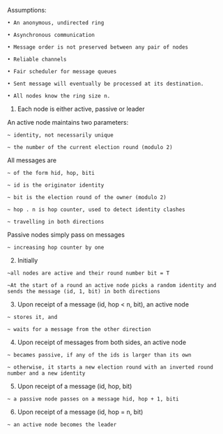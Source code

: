 Assumptions:

    • An anonymous, undirected ring

    • Asynchronous communication

    • Message order is not preserved between any pair of nodes

    • Reliable channels

    • Fair scheduler for message queues

    • Sent message will eventually be processed at its destination.

    • All nodes know the ring size n.
  
  

1. Each node is either active, passive or leader

  An active node maintains two parameters:

    ~ identity, not necessarily unique

    ~ the number of the current election round (modulo 2)

  All messages are

    ~ of the form hid, hop, biti

    ~ id is the originator identity

    ~ bit is the election round of the owner (modulo 2)

    ~ hop . n is hop counter, used to detect identity clashes

    ~ travelling in both directions

  Passive nodes simply pass on messages

    ~ increasing hop counter by one
  
  2. Initially

    ~all nodes are active and their round number bit = T

    ~At the start of a round an active node picks a random identity and sends the message (id, 1, bit) in both directions

  3. Upon receipt of a message (id, hop < n, bit), an active node
  
    ~ stores it, and
    
    ~ waits for a message from the other direction
    
  4. Upon receipt of messages from both sides, an active node

    ~ becames passive, if any of the ids is larger than its own

    ~ otherwise, it starts a new election round with an inverted round number and a new identity

  5. Upon receipt of a message (id, hop, bit)

    ~ a passive node passes on a message hid, hop + 1, biti

  6. Upon receipt of a message (id, hop = n, bit)

    ~ an active node becomes the leader
